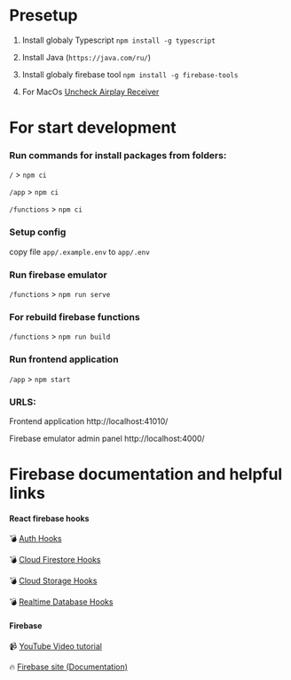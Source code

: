 # Presetup

1. Install globaly Typescript `npm install -g typescript`

2. Install Java (`https://java.com/ru/`)

3. Install globaly firebase tool `npm install -g firebase-tools`

4. For MacOs [Uncheck Airplay Receiver](https://medium.com/pythonistas/port-5000-already-in-use-macos-monterey-issue-d86b02edd36c)

# For start development

### Run commands for install packages from folders:

`/` > `npm ci`

`/app` > `npm ci`

`/functions` > `npm ci`

### Setup config

copy file `app/.example.env` to `app/.env`

### Run firebase emulator

`/functions` > `npm run serve`

### For rebuild firebase functions

`/functions` > `npm run build`

### Run frontend application

`/app` > `npm start`

### URLS:

Frontend application
http://localhost:41010/

Firebase emulator admin panel
http://localhost:4000/

# Firebase documentation and helpful links

#### React firebase hooks

💣 [Auth Hooks](https://github.com/CSFrequency/react-firebase-hooks/tree/v4.0.2/auth)

💣 [Cloud Firestore Hooks](https://github.com/CSFrequency/react-firebase-hooks/tree/v4.0.2#:~:text=Cloud%20Firestore%20Hooks)

💣 [Cloud Storage Hooks](https://github.com/CSFrequency/react-firebase-hooks/tree/v4.0.2#:~:text=Cloud%20Firestore%20Hooks-,Cloud%20Storage%20Hooks,-Realtime%20Database%20Hooks)

💣 [Realtime Database Hooks](https://github.com/CSFrequency/react-firebase-hooks/tree/v4.0.2#:~:text=Realtime%20Database%20Hooks)

#### Firebase

📹 [YouTube Video tutorial](https://www.youtube.com/watch?v=9zdvmgGsww0&list=PL4cUxeGkcC9jERUGvbudErNCeSZHWUVlb)

🔥 [Firebase site (Documentation)](https://firebase.google.com/)
